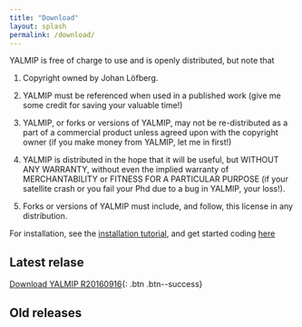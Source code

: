 ```yaml
---
title: "Download"
layout: splash
permalink: /download/
---
```


YALMIP is free of charge to use and is openly distributed, but note that 

1. Copyright owned by Johan Löfberg.

2. YALMIP must be referenced when used in a published work (give me some credit for saving your valuable time!)
 
3. YALMIP, or forks or versions of YALMIP, may not be re-distributed as a part of a commercial product unless agreed upon with the copyright owner (if you make money from YALMIP, let me in first!)

4. YALMIP is distributed in the hope that it will be useful, but WITHOUT ANY WARRANTY, without even the implied warranty of MERCHANTABILITY or FITNESS FOR A PARTICULAR PURPOSE (if your satellite crash or you fail your Phd due to a bug in YALMIP, your loss!).

5. Forks or versions of YALMIP must include, and follow, this license in any distribution.

For installation, see the [installation tutorial](tutorials/installation), and get started coding [here](tutorials/basics)

## Latest relase

[Download YALMIP R20160916](https://johanlofberg.github.com/yalmip/master.zip){: .btn .btn--success}

## Old releases

